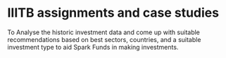 # IIITB assignments and case studies


To Analyse the historic investment data and come up with suitable recommendations based on best sectors, countries, 
and a suitable investment type to aid Spark Funds in making investments.
